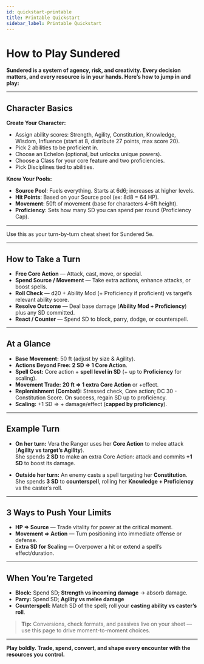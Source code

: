 ```yaml
---
id: quickstart-printable
title: Printable Quickstart
sidebar_label: Printable Quickstart
---
```


# How to Play Sundered

**Sundered is a system of agency, risk, and creativity. Every decision matters, and every resource is in your hands. Here’s how to jump in and play:**

---

## Character Basics

**Create Your Character:**
- Assign ability scores: Strength, Agility, Constitution, Knowledge, Wisdom, Influence (start at 8, distribute 27 points, max score 20).
- Pick 2 abilities to be proficient in.
- Choose an Echelon (optional, but unlocks unique powers).
- Choose a Class for your core feature and two proficiencies.
- Pick Disciplines tied to abilities.

**Know Your Pools:**
- **Source Pool**: Fuels everything. Starts at 6d6; increases at higher levels.
- **Hit Points**: Based on your Source pool (ex: 8d8 = 64 HP).
- **Movement**: 50ft of movement (base for characters 4-6ft height).
- **Proficiency**: Sets how many SD you can spend per round (Proficiency Cap).

---

Use this as your turn-by-turn cheat sheet for Sundered 5e.

---

## How to Take a Turn
- **Free Core Action** — Attack, cast, move, or special.
- **Spend Source / Movement** — Take extra actions, enhance attacks, or boost spells.
- **Roll Check** — d20 + Ability Mod (+ Proficiency if proficient) vs target’s relevant ability score.
- **Resolve Outcome** — Deal base damage (**Ability Mod + Proficiency**) plus any SD committed.
- **React / Counter** — Spend SD to block, parry, dodge, or counterspell.

---

## At a Glance

- **Base Movement:** 50 ft (adjust by size & Agility).
- **Actions Beyond Free:** **2 SD ⇒ 1 Core Action**.
- **Spell Cost:** Core action + **spell level in SD** (+ up to **Proficiency** for scaling).
- **Movement Trade:** **20 ft ⇒ 1 extra Core Action** or +effect.
- **Replenishment (Combat):** Stressed check, Core action; DC 30 - Constitution Score. On success, regain SD up to proficiency.
- **Scaling:** +1 SD ⇒ + damage/effect (**capped by proficiency**).

---

## Example Turn
- **On her turn:** Vera the Ranger uses her **Core Action** to melee attack (**Agility vs target’s Agility**).  
  She spends **2 SD** to make an extra Core Action: attack and commits **+1 SD** to boost its damage.

- **Outside her turn:** An enemy casts a spell targeting her **Constitution**.  
  She spends **3 SD** to **counterspell**, rolling her **Knowledge + Proficiency** vs the caster’s roll.

---

## 3 Ways to Push Your Limits
- **HP ⇒ Source** — Trade vitality for power at the critical moment.  
- **Movement ⇒ Action** — Turn positioning into immediate offense or defense.  
- **Extra SD for Scaling** — Overpower a hit or extend a spell’s effect/duration.

---

## When You’re Targeted
- **Block:** Spend SD; **Strength vs incoming damage** → absorb damage.  
- **Parry:** Spend SD; **Agility vs melee damage**  
- **Counterspell:** Match SD of the spell; roll your **casting ability vs caster’s roll**.

> **Tip:** Conversions, check formats, and passives live on your sheet — use this page to drive moment-to-moment choices.

---

**Play boldly. Trade, spend, convert, and shape every encounter with the resources you control.**
